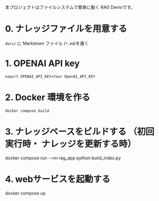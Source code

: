 本プロジェクトはファイルシステムで簡単に動く RAG Demoです。

# 0. ナレッジファイルを用意する
`docs/` に Markdown ファイル (`*.md`)を置く

# 1. OPENAI API key
`export OPENAI_API_KEY=Your OpenAI_API_KEY`

# 2. Docker 環境を作る
`docker compose build`

# 3. ナレッジベースをビルドする （初回実行時・ ナレッジを更新する時）
docker compose run --rm rag_app python build_index.py

# 4. webサービスを起動する
docker compose up